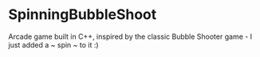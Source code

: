 # SpinningBubbleShoot
Arcade game built in C++, inspired by the classic Bubble Shooter game - I just added a ~ spin ~ to it :)


